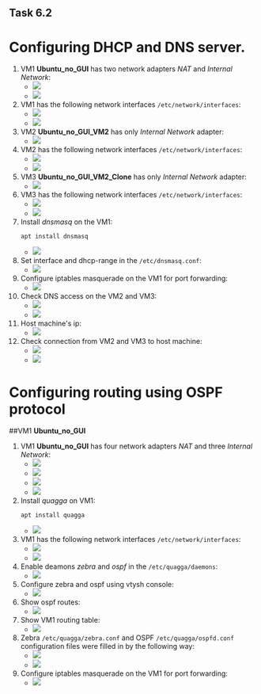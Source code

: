 ## Task 6.2
# Configuring DHCP and DNS server.
1) VM1 **Ubuntu_no_GUI** has two network adapters *NAT* and *Internal Network*:
	* ![](https://i.imgur.com/XCh8Lcn.png)
	* ![](https://i.imgur.com/ikCkxIN.png)
2) VM1 has the following network interfaces ``/etc/network/interfaces``:
	* ![](https://i.imgur.com/Fh2GgxX.png)
	* ![](https://i.imgur.com/O4UfnHL.png)
3) VM2 **Ubuntu_no_GUI_VM2** has only *Internal Network* adapter:
	* ![](https://i.imgur.com/nL8lji7.png)
4) VM2 has the following network interfaces ``/etc/network/interfaces``:
	* ![](https://i.imgur.com/3df4U6D.png)
	* ![](https://i.imgur.com/CWX7cML.png)
5) VM3 **Ubuntu_no_GUI_VM2_Clone** has only *Internal Network* adapter:
	* ![](https://i.imgur.com/swwVxOZ.png)
6) VM3 has the following network interfaces ``/etc/network/interfaces``:
	* ![](https://i.imgur.com/xWaRjKo.png)
	* ![](https://i.imgur.com/zk75JVC.png)
7) Install *dnsmasq* on the VM1:
	```
	apt install dnsmasq
	```
	* ![](https://i.imgur.com/1NSuvcd.png)
8) Set interface and dhcp-range in the ``/etc/dnsmasq.conf``:
	* ![](https://i.imgur.com/EGL7zt4.png)
9) Configure iptables masquerade on the VM1 for port forwarding:
	* ![](https://i.imgur.com/D1yQnUO.png)
10) Check DNS access on the VM2 and VM3:
	* ![](https://i.imgur.com/C9XMUkp.png)
	* ![](https://i.imgur.com/VTa5Yon.png)
11) Host machine's ip:
	* ![](https://i.imgur.com/jYTVPDd.png)
12) Check connection from VM2 and VM3 to host machine:
	* ![](https://i.imgur.com/8exAtei.png)
	* ![](https://i.imgur.com/APzKgdu.png)

# Configuring routing using OSPF protocol
##VM1 **Ubuntu_no_GUI** 
1) VM1 **Ubuntu_no_GUI** has four network adapters *NAT* and three *Internal Network*:
	* ![](https://i.imgur.com/VdXjMe7.png)
	* ![](https://i.imgur.com/c247JnG.png)
	* ![](https://i.imgur.com/TZ7OVjj.png)
	* ![](https://i.imgur.com/kxCuLZ3.png)
2) Install *quagga* on VM1:
	```
	apt install quagga
	```
	* ![](https://i.imgur.com/wQyRSbk.png)
3) VM1 has the following network interfaces ``/etc/network/interfaces``:
	* ![](https://i.imgur.com/V5z8d5o.png)
	* ![](https://i.imgur.com/GP5qRgj.png)
4) Enable deamons *zebra* and *ospf* in the ``/etc/quagga/daemons``:
	* ![](https://i.imgur.com/SZGEamD.png)
5) Configure zebra and ospf using vtysh console:
	* ![](https://i.imgur.com/XllQL7X.png)
6) Show ospf routes:
	* ![](https://i.imgur.com/vV6D2DU.png)
7) Show VM1 routing table:
	* ![](https://i.imgur.com/q658KO0.png)
8) Zebra ``/etc/quagga/zebra.conf``  and OSPF ``/etc/quagga/ospfd.conf`` configuration files were filled in by the following way:
	* ![](https://i.imgur.com/4W1wh9O.png)
	* ![](https://i.imgur.com/zFlerfL.png) 
9) Configure iptables masquerade on the VM1 for port forwarding:
	* ![](https://i.imgur.com/fcvvUcO.png)

